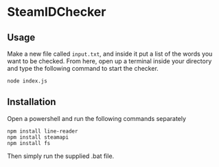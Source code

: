 # SteamIDChecker
## Usage
Make a new file called `input.txt`, and inside it put a list of the words you want to be checked. From here, open up a terminal inside your directory and type the following command to start the checker.
```
node index.js
```
## Installation
Open a powershell and run the following commands separately
```
npm install line-reader
npm install steamapi
npm install fs
```
Then simply run the supplied .bat file.
